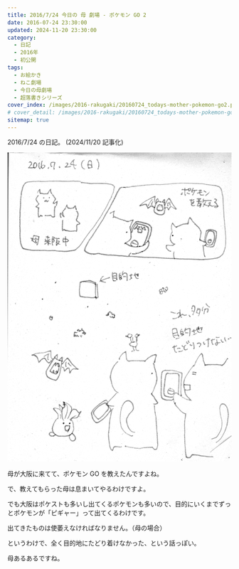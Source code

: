 ```yaml
---
title: 2016/7/24 今日の 母 劇場 - ポケモン GO 2
date: 2016-07-24 23:30:00
updated: 2024-11-20 23:30:00
category:
  - 日記
  - 2016年
  - 初公開
tags:
  - お絵かき
  - ねこ劇場
  - 今日の母劇場
  - 超落書きシリーズ
cover_index: /images/2016-rakugaki/20160724_todays-mother-pokemon-go2.png
# cover_detail: /images/2016-rakugaki/20160724_todays-mother-pokemon-go2.png
sitemap: true
---
```


2016/7/24 の日記。 (2024/11/20 記事化)

![](/images/2016-rakugaki/20160724_todays-mother-pokemon-go2.png)

母が大阪に来てて、ポケモン GO を教えたんですよね。

で、教えてもらった母は息まいてやるわけですよ。

でも大阪はポケストも多いし出てくるポケモンも多いので、目的にいくまでずっとポケモンが「ピギャー」って出てくるわけです。

出てきたものは使萎えなければなりません。（母の場合）

というわけで、全く目的地にたどり着けなかった、という話っぽい。


母あるあるですね。